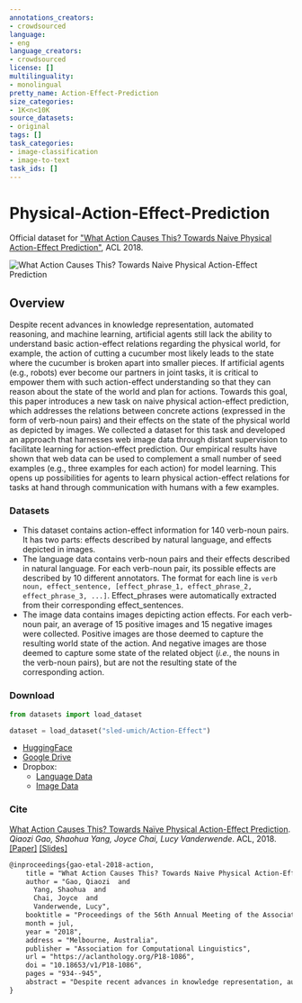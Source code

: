 ```yaml
---
annotations_creators:
- crowdsourced
language:
- eng
language_creators:
- crowdsourced
license: []
multilinguality:
- monolingual
pretty_name: Action-Effect-Prediction
size_categories:
- 1K<n<10K
source_datasets:
- original
tags: []
task_categories:
- image-classification
- image-to-text
task_ids: []
---
```

# Physical-Action-Effect-Prediction

Official dataset for ["What Action Causes This? Towards Naive Physical Action-Effect Prediction"](https://aclanthology.org/P18-1086/), ACL 2018.

![What Action Causes This? Towards Naive Physical Action-Effect Prediction](https://sled.eecs.umich.edu/media/datasets/action-effect-pred.png)



## Overview

Despite recent advances in knowledge representation, automated reasoning, and machine learning, artificial agents still lack the ability to understand basic action-effect relations regarding the physical world, for example, the action of cutting a cucumber most likely leads to the state where the cucumber is broken apart into smaller pieces. If artificial agents (e.g., robots) ever become our partners in joint tasks, it is critical to empower them with such action-effect understanding so that they can reason about the state of the world and plan for actions. Towards this goal, this paper introduces a new task on naive physical action-effect prediction, which addresses the relations between concrete actions (expressed in the form of verb-noun pairs) and their effects on the state of the physical world as depicted by images. We collected a dataset for this task and developed an approach that harnesses web image data through distant supervision to facilitate learning for action-effect prediction. Our empirical results have shown that web data can be used to complement a small number of seed examples (e.g., three examples for each action) for model learning. This opens up possibilities for agents to learn physical action-effect relations for tasks at hand through communication with humans with a few examples.

### Datasets

- This dataset contains action-effect information for 140 verb-noun pairs. It has two parts: effects described by natural language, and effects depicted in images.
- The language data contains verb-noun pairs and their effects described in natural language. For each verb-noun pair, its possible effects are described by 10 different annotators. The format for each line is `verb noun, effect_sentence, [effect_phrase_1, effect_phrase_2, effect_phrase_3, ...]`. Effect_phrases were automatically extracted from their corresponding effect_sentences. 
- The image data contains images depicting action effects. For each verb-noun pair, an average of 15 positive images and 15 negative images were collected. Positive images are those deemed to capture the resulting world state of the action. And negative images are those deemed to capture some state of the related object (*i.e.*, the nouns in the verb-noun pairs), but are not the resulting state of the corresponding action.

### Download
```python
from datasets import load_dataset

dataset = load_dataset("sled-umich/Action-Effect")
```
* [HuggingFace](https://huggingface.co/datasets/sled-umich/Action-Effect)
* [Google Drive](https://drive.google.com/drive/folders/1P1_xWdCUoA9bHGlyfiimYAWy605tdXlN?usp=sharing)
* Dropbox:
  * [Language Data](https://www.dropbox.com/s/pi1ckzjipbqxyrw/action_effect_sentence_phrase.txt?dl=0)
  * [Image Data](https://www.dropbox.com/s/ilmfrqzqcbdf22k/action_effect_image_rs.tar.gz?dl=0)

### Cite

[What Action Causes This? Towards Naïve Physical Action-Effect Prediction](https://sled.eecs.umich.edu/publication/dblp-confacl-vanderwende-cyg-18/). *Qiaozi Gao, Shaohua Yang, Joyce Chai, Lucy Vanderwende*. ACL, 2018. [[Paper]](https://aclanthology.org/P18-1086/) [[Slides]](https://aclanthology.org/attachments/P18-1086.Presentation.pdf)

```tex
@inproceedings{gao-etal-2018-action,
    title = "What Action Causes This? Towards Naive Physical Action-Effect Prediction",
    author = "Gao, Qiaozi  and
      Yang, Shaohua  and
      Chai, Joyce  and
      Vanderwende, Lucy",
    booktitle = "Proceedings of the 56th Annual Meeting of the Association for Computational Linguistics (Volume 1: Long Papers)",
    month = jul,
    year = "2018",
    address = "Melbourne, Australia",
    publisher = "Association for Computational Linguistics",
    url = "https://aclanthology.org/P18-1086",
    doi = "10.18653/v1/P18-1086",
    pages = "934--945",
    abstract = "Despite recent advances in knowledge representation, automated reasoning, and machine learning, artificial agents still lack the ability to understand basic action-effect relations regarding the physical world, for example, the action of cutting a cucumber most likely leads to the state where the cucumber is broken apart into smaller pieces. If artificial agents (e.g., robots) ever become our partners in joint tasks, it is critical to empower them with such action-effect understanding so that they can reason about the state of the world and plan for actions. Towards this goal, this paper introduces a new task on naive physical action-effect prediction, which addresses the relations between concrete actions (expressed in the form of verb-noun pairs) and their effects on the state of the physical world as depicted by images. We collected a dataset for this task and developed an approach that harnesses web image data through distant supervision to facilitate learning for action-effect prediction. Our empirical results have shown that web data can be used to complement a small number of seed examples (e.g., three examples for each action) for model learning. This opens up possibilities for agents to learn physical action-effect relations for tasks at hand through communication with humans with a few examples.",
}
```


